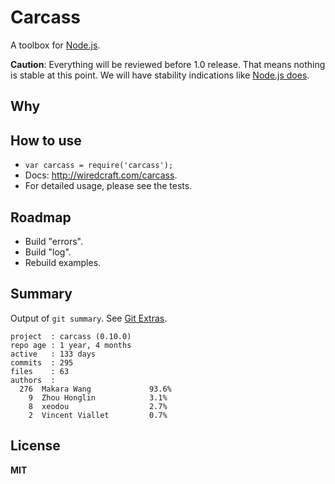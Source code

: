 # Carcass

A toolbox for [Node.js](http://nodejs.org/).

__Caution__: Everything will be reviewed before 1.0 release. That means nothing is stable at this point. We will have stability indications like [Node.js does](http://nodejs.org/api/documentation.html#documentation_stability_index).

## Why

## How to use

* `var carcass = require('carcass');`
* Docs: http://wiredcraft.com/carcass.
* For detailed usage, please see the tests.

## Roadmap

* Build "errors".
* Build "log".
* Rebuild examples.

## Summary

Output of `git summary`. See [Git Extras](https://github.com/visionmedia/git-extras).

```
project  : carcass (0.10.0)
repo age : 1 year, 4 months
active   : 133 days
commits  : 295
files    : 63
authors  :
  276  Makara Wang             93.6%
    9  Zhou Honglin            3.1%
    8  xeodou                  2.7%
    2  Vincent Viallet         0.7%
```

## License

__MIT__

